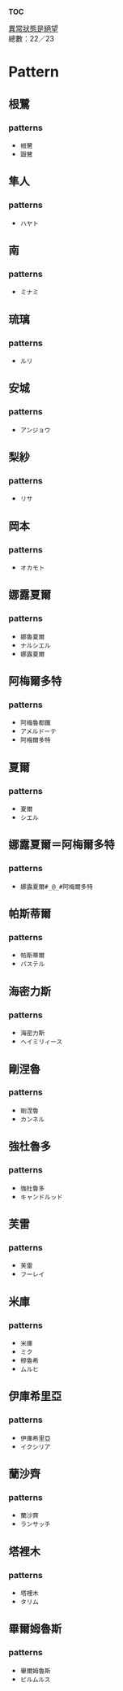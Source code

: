 __TOC__

[異常狀態是絕望](https://github.com/bluelovers/node-novel/blob/master/lib/locales/%E7%95%B0%E5%B8%B8%E7%8B%80%E6%85%8B%E6%98%AF%E7%B5%95%E6%9C%9B.ts)  
總數：22／23

# Pattern

## 根鷺

### patterns

- `根鷺`
- `跟鷺`

## 隼人

### patterns

- `ハヤト`

## 南

### patterns

- `ミナミ`

## 琉璃

### patterns

- `ルリ`

## 安城

### patterns

- `アンジョウ`

## 梨紗

### patterns

- `リサ`

## 岡本

### patterns

- `オカモト`

## 娜露夏爾

### patterns

- `娜魯夏爾`
- `ナルシエル`
- `娜露夏爾`

## 阿梅爾多特

### patterns

- `阿梅魯都鐵`
- `アメルドーテ`
- `阿梅爾多特`

## 夏爾

### patterns

- `夏爾`
- `シエル`

## 娜露夏爾＝阿梅爾多特

### patterns

- `娜露夏爾#_@_#阿梅爾多特`

## 帕斯蒂爾

### patterns

- `帕斯蒂爾`
- `パステル`

## 海密力斯

### patterns

- `海密力斯`
- `ヘイミリィース`

## 剛涅魯

### patterns

- `剛涅魯`
- `カンネル`

## 強杜魯多

### patterns

- `強杜魯多`
- `キャンドルッド`

## 芙雷

### patterns

- `芙雷`
- `フーレイ`

## 米庫

### patterns

- `米庫`
- `ミク`
- `穆魯希`
- `ムルヒ`

## 伊庫希里亞

### patterns

- `伊庫希里亞`
- `イクシリア`

## 蘭沙齊

### patterns

- `蘭沙齊`
- `ランサッチ`

## 塔裡木

### patterns

- `塔裡木`
- `タリム`

## 畢爾姆魯斯

### patterns

- `畢爾姆魯斯`
- `ピルムルス`


